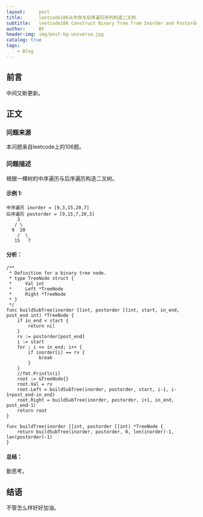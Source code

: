 ```yaml
---
layout:     post
title:      leetcode106从中序与后序遍历序列构造二叉树
subtitle:   leetcode106 Construct Binary Tree from Inorder and Postorder Traversal
author:     BY
header-img: img/post-bg-universe.jpg
catalog: true
tags:
    - Blog
---
```



## 前言

中间又断更新。

## 正文

### 问题来源

本问题来自leetcode上的106题。  

### 问题描述

根据一棵树的中序遍历与后序遍历构造二叉树。  

#### 示例 1:
```
中序遍历 inorder = [9,3,15,20,7]
后序遍历 postorder = [9,15,7,20,3]
    3
   / \
  9  20
    /  \
   15   7
```

#### 分析：
```
/**
 * Definition for a binary tree node.
 * type TreeNode struct {
 *     Val int
 *     Left *TreeNode
 *     Right *TreeNode
 * }
 */
func buildSubTree(inorder []int, postorder []int, start, in_end, post_end int) *TreeNode {
    if in_end < start {
        return nil
    }
    rv := postorder[post_end]
    i := start
    for ; i <= in_end; i++ {
        if inorder[i] == rv {
            break
        }
    }
    //fmt.Println(i)
    root := &TreeNode{}
    root.Val = rv
    root.Left = buildSubTree(inorder, postorder, start, i-1, i-1+post_end-in_end)
    root.Right = buildSubTree(inorder, postorder, i+1, in_end, post_end-1)
    return root
}

func buildTree(inorder []int, postorder []int) *TreeNode {
    return buildSubTree(inorder, postorder, 0, len(inorder)-1, len(postorder)-1)
}
```
#### 总结：
勤思考。  

## 结语
不管怎么样好好加油。
